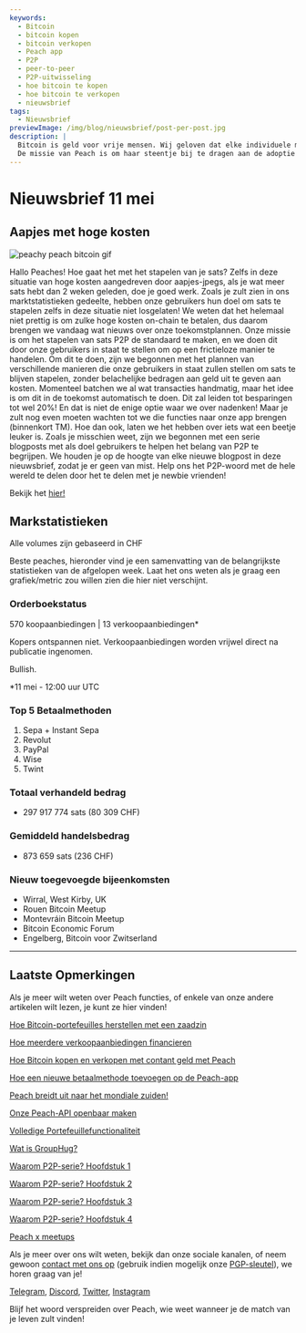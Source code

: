 ```yaml
---
keywords:
  - Bitcoin
  - bitcoin kopen
  - bitcoin verkopen
  - Peach app
  - P2P
  - peer-to-peer
  - P2P-uitwisseling
  - hoe bitcoin te kopen
  - hoe bitcoin te verkopen
  - nieuwsbrief
tags:
  - Nieuwsbrief
previewImage: /img/blog/nieuwsbrief/post-per-post.jpg
description: |
  Bitcoin is geld voor vrije mensen. Wij geloven dat elke individuele mens het recht heeft om te kiezen welk geld hij gebruikt om zijn rijkdom, het resultaat van zijn werk, zijn tijd en energie op te slaan.
  De missie van Peach is om haar steentje bij te dragen aan de adoptie van Bitcoin in handen van de mensen.
---
```


# Nieuwsbrief 11 mei

## Aapjes met hoge kosten

![peachy peach bitcoin gif](/img/blog/nieuwsbrief/gif-peach.gif)

Hallo Peaches!
Hoe gaat het met het stapelen van je sats? Zelfs in deze situatie van hoge kosten aangedreven door aapjes-jpegs, als je wat meer sats hebt dan 2 weken geleden, doe je goed werk. Zoals je zult zien in ons marktstatistieken gedeelte, hebben onze gebruikers hun doel om sats te stapelen zelfs in deze situatie niet losgelaten!
We weten dat het helemaal niet prettig is om zulke hoge kosten on-chain te betalen, dus daarom brengen we vandaag wat nieuws over onze toekomstplannen.
Onze missie is om het stapelen van sats P2P de standaard te maken, en we doen dit door onze gebruikers in staat te stellen om op een frictieloze manier te handelen.
Om dit te doen, zijn we begonnen met het plannen van verschillende manieren die onze gebruikers in staat zullen stellen om sats te blijven stapelen, zonder belachelijke bedragen aan geld uit te geven aan kosten.
Momenteel batchen we al wat transacties handmatig, maar het idee is om dit in de toekomst automatisch te doen. Dit zal leiden tot besparingen tot wel 20%!
En dat is niet de enige optie waar we over nadenken! Maar je zult nog even moeten wachten tot we die functies naar onze app brengen (binnenkort TM).
Hoe dan ook, laten we het hebben over iets wat een beetje leuker is. Zoals je misschien weet, zijn we begonnen met een serie blogposts met als doel gebruikers te helpen het belang van P2P te begrijpen. We houden je op de hoogte van elke nieuwe blogpost in deze nieuwsbrief, zodat je er geen van mist.
Help ons het P2P-woord met de hele wereld te delen door het te delen met je newbie vrienden!

Bekijk het [hier!](https://peachbitcoin.com/blog/why-p2p-chapter-1/)

## Markstatistieken

Alle volumes zijn gebaseerd in CHF

Beste peaches, hieronder vind je een samenvatting van de belangrijkste statistieken van de afgelopen week. Laat het ons weten als je graag een grafiek/metric zou willen zien die hier niet verschijnt.

### Orderboekstatus

570 koopaanbiedingen | 13 verkoopaanbiedingen\*

Kopers ontspannen niet.
Verkoopaanbiedingen worden vrijwel direct na publicatie ingenomen.

Bullish.

\*11 mei - 12:00 uur UTC

### Top 5 Betaalmethoden

1. Sepa + Instant Sepa
2. Revolut
3. PayPal
4. Wise
5. Twint

### Totaal verhandeld bedrag

- 297 917 774 sats (80 309 CHF)

### Gemiddeld handelsbedrag

- 873 659 sats (236 CHF)

### Nieuw toegevoegde bijeenkomsten

- Wirral, West Kirby, UK
- Rouen Bitcoin Meetup
- Montevráin Bitcoin Meetup
- Bitcoin Economic Forum
- Engelberg, Bitcoin voor Zwitserland

---

## Laatste Opmerkingen

Als je meer wilt weten over Peach functies, of enkele van onze andere artikelen wilt lezen, je kunt ze hier vinden!

[Hoe Bitcoin-portefeuilles herstellen met een zaadzin](https://peachbitcoin.com/nl/blog/how-to-restore-peach-wallet/)

[Hoe meerdere verkoopaanbiedingen financieren](https://peachbitcoin.com/nl/blog/funding-multiple-sell-offers/)

[Hoe Bitcoin kopen en verkopen met contant geld met Peach](https://peachbitcoin.com/nl/blog/how-to-buy-and-sell-bitcoin-with-cash-using-peach/)

[Hoe een nieuwe betaalmethode toevoegen op de Peach-app](https://peachbitcoin.com/nl/blog/how-to-add-a-payment-method/)

[Peach breidt uit naar het mondiale zuiden!](https://peachbitcoin.com/nl/blog/peach-expands-to-the-global-south/)

[Onze Peach-API openbaar maken](https://peachbitcoin.com/nl/blog/making-our-peach-api-public/)

[Volledige Portefeuillefunctionaliteit](https://peachbitcoin.com/nl/blog/full-wallet-functionality/)

[Wat is GroupHug?](https://peachbitcoin.com/nl/blog/group-hug/)

[Waarom P2P-serie? Hoofdstuk 1](https://peachbitcoin.com/nl/blog/why-p2p-chapter-1/)

[Waarom P2P-serie? Hoofdstuk 2](https://peachbitcoin.com/nl/blog/why-p2p-chapter-2/)

[Waarom P2P-serie? Hoofdstuk 3](https://peachbitcoin.com/nl/blog/why-p2p-chapter-3-circular-economies/)

[Waarom P2P-serie? Hoofdstuk 4](https://peachbitcoin.com/nl/blog/why-p2p-chapter-4-chains-of-trust/)

[Peach x meetups](https://peachbitcoin.com/nl/blog/peach-for-meetups/)

Als je meer over ons wilt weten, bekijk dan onze sociale kanalen, of neem gewoon [contact met ons op](mailto:hello@peachbitcoin.com) (gebruik indien mogelijk onze [PGP-sleutel](https://keys.openpgp.org/vks/v1/by-fingerprint/48339A19645E2E53488E0E5479E1B270FACD1BD2)), we horen graag van je!

[Telegram](https://t.me/+GkOW1J-ixBBkZWRk), [Discord](https://discord.gg/ypeHz3SW54), [Twitter](https://twitter.com/peachbitcoin), [Instagram](https://instagram.com/peachbitcoin)

Blijf het woord verspreiden over Peach, wie weet wanneer je de match van je leven zult vinden!
